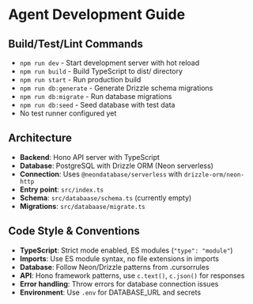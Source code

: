# Agent Development Guide

## Build/Test/Lint Commands
- `npm run dev` - Start development server with hot reload
- `npm run build` - Build TypeScript to dist/ directory
- `npm run start` - Run production build
- `npm run db:generate` - Generate Drizzle schema migrations
- `npm run db:migrate` - Run database migrations
- `npm run db:seed` - Seed database with test data
- No test runner configured yet

## Architecture
- **Backend**: Hono API server with TypeScript
- **Database**: PostgreSQL with Drizzle ORM (Neon serverless)
- **Connection**: Uses `@neondatabase/serverless` with `drizzle-orm/neon-http`
- **Entry point**: `src/index.ts`
- **Schema**: `src/databaase/schema.ts` (currently empty)
- **Migrations**: `src/databaase/migrate.ts`

## Code Style & Conventions
- **TypeScript**: Strict mode enabled, ES modules (`"type": "module"`)
- **Imports**: Use ES module syntax, no file extensions in imports
- **Database**: Follow Neon/Drizzle patterns from .cursorrules
- **API**: Hono framework patterns, use `c.text()`, `c.json()` for responses
- **Error handling**: Throw errors for database connection issues
- **Environment**: Use `.env` for DATABASE_URL and secrets
